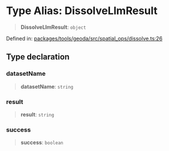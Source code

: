 # Type Alias: DissolveLlmResult

> **DissolveLlmResult**: `object`

Defined in: [packages/tools/geoda/src/spatial\_ops/dissolve.ts:26](https://github.com/geodaopenjs/openassistant/blob/0a6a7e7306d75a25dc968b3117f04cb7bd613bec/packages/tools/geoda/src/spatial_ops/dissolve.ts#L26)

## Type declaration

### datasetName

> **datasetName**: `string`

### result

> **result**: `string`

### success

> **success**: `boolean`
